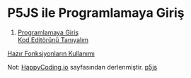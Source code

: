 # P5JS ile Programlamaya Giriş



1. [Programlamaya Giriş](https://github.com/unverciftci/P5Programlama/blob/gh-pages/tutorials/p5js/_posts/2020-04-26-welcome-to-coding.md) <br/>
[Kod Editörünü Tanıyalım](https://github.com/unverciftci/P5_Programlama/tree/gh-pages/tutorials/p5js/_posts/editors) 

[Hazır Fonksiyonların Kullanımı](https://github.com/unverciftci/HappyCoding/blob/gh-pages/tutorials/p5js/_posts/2020-05-02-calling-functions.md)

Not: [HappyCoding.io](http://HappyCoding.io) sayfasından derlenmiştir.
[p5js](https://p5js.org) 
